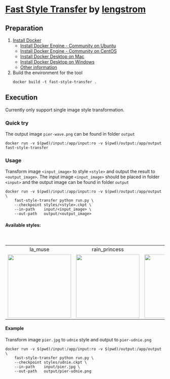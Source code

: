 # [Fast Style Transfer](https://github.com/lengstrom/fast-style-transfer) by [lengstrom](https://github.com/lengstrom)

## Preparation
1. [Install Docker](https://docs.docker.com/install/)
    - [Install Docker Engine - Community on Ubuntu](https://docs.docker.com/install/linux/docker-ce/ubuntu/)
    - [Install Docker Engine - Community on CentOS](https://docs.docker.com/install/linux/docker-ce/centos/)
    - [Install Docker Desktop on Mac](https://docs.docker.com/docker-for-mac/install/)
    - [Install Docker Desktop on Windows](https://docs.docker.com/docker-for-windows/install/)
    - [Other information](https://docs.docker.com/install/)
2. Build the environment for the tool
    ```shell
    docker build -t fast-style-transfer .
    ```

## Execution
Currently only support single image style transformation.

### Quick try
The output image `pier-wave.png` can be found in folder `output`
```shell
docker run -v $(pwd)/input:/app/input:ro -v $(pwd)/output:/app/output fast-style-transfer
```

### Usage
Transform image `<input_image>` to style `<style>` and output the result to `<output_image>`. The input image `<input_image>` should be placed in folder `<input>` and the output image can be found in folder `output`
```shell
docker run -v $(pwd)/input:/app/input:ro -v $(pwd)/output:/app/output \
    fast-style-transfer python run.py \
    --checkpoint styles/<style>.ckpt \
    --in-path    input/<input_image> \
    --out-path   output/<output_image>
```

#### Available styles:
<table>
　<tr>
    <td align='center'>la_muse</td>
    <td align='center'>rain_princess</td>
    <td align='center'>scream</td>
    <td align='center'>udnie</td>
    <td align='center'>wave</td>
    <td align='center'>wreck</td>
　</tr>
　<tr>
    <td align='center'><a href='https://github.com/thhuang/fast-style-transfer/blob/master/examples/style/wave.jpg'><img src='https://github.com/thhuang/fast-style-transfer/blob/master/examples/thumbs/wave.jpg?raw=true' height='200px'></a></td>
    <td align='center'><a href='https://github.com/thhuang/fast-style-transfer/blob/master/examples/style/udnie.jpg'><img src='https://github.com/thhuang/fast-style-transfer/blob/master/examples/thumbs/udnie.jpg?raw=true' height='200px'></a></td>
    <td align='center'><a href='https://github.com/thhuang/fast-style-transfer/blob/master/examples/style/rain_princess.jpg'><img src='https://github.com/thhuang/fast-style-transfer/blob/master/examples/thumbs/rain_princess.jpg?raw=true' height='200px'></a></td>
    <td align='center'><a href='https://github.com/thhuang/fast-style-transfer/blob/master/examples/style/la_muse.jpg'><img src='https://github.com/thhuang/fast-style-transfer/blob/master/examples/thumbs/la_muse.jpg?raw=true' height='200px'></a></td>
    <td align='center'><a href='https://github.com/thhuang/fast-style-transfer/blob/master/examples/style/the_shipwreck_of_the_minotaur.jpg'><img src='https://github.com/thhuang/fast-style-transfer/blob/master/examples/thumbs/the_shipwreck_of_the_minotaur.jpg?raw=true' height='200px'></a></td>
    <td align='center'><a href='https://github.com/thhuang/fast-style-transfer/blob/master/examples/style/the_scream.jpg'><img src='https://github.com/thhuang/fast-style-transfer/blob/master/examples/thumbs/the_scream.jpg?raw=true' height='200px'></a></td>
　</tr>
</table>

#### Example
Transform image `pier.jpg` to `udnie` style and output to `pier-udnie.png`
```shell
docker run -v $(pwd)/input:/app/input:ro -v $(pwd)/output:/app/output \
    fast-style-transfer python run.py \
    --checkpoint styles/udnie.ckpt \
    --in-path    input/pier.jpg \
    --out-path   output/pier-udnie.png
```